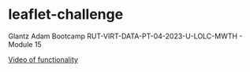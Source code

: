 # leaflet-challenge
Glantz Adam Bootcamp RUT-VIRT-DATA-PT-04-2023-U-LOLC-MWTH - Module 15

[Video of functionality](https://vimeo.com/849719006)
